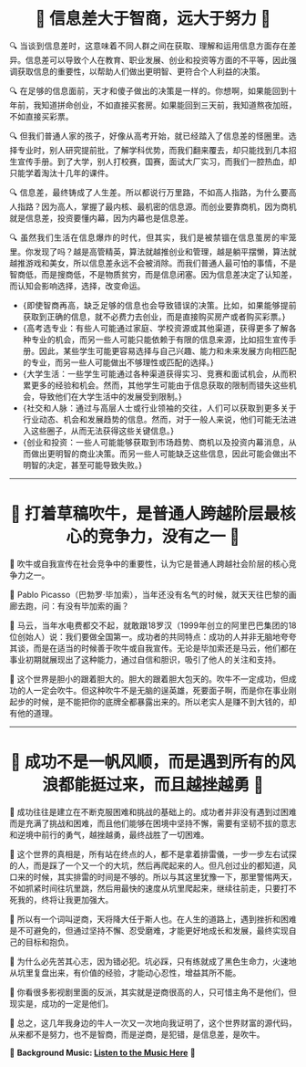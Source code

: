 <div align="center">

# 🌟 **信息差大于智商，远大于努力** 🌟

</div>

<div align="justify">

🔍 当谈到信息差时，这意味着不同人群之间在获取、理解和运用信息方面存在差异。信息差可以导致个人在教育、职业发展、创业和投资等方面的不平等，因此强调获取信息的重要性，以帮助人们做出更明智、更符合个人利益的决策。

🔍 在足够的信息面前，天才和傻子做出的决策是一样的。你想啊，如果能回到十年前，我知道拼命创业，不如直接买套房。如果能回到三天前，我知道熬夜加班，不如直接买彩票。

🔍 但我们普通人家的孩子，好像从高考开始，就已经踏入了信息差的怪圈里。选择专业时，别人研究提前批，了解学科优势，而我们翻来覆去，却只能找到几本招生宣传手册。到了大学，别人打校赛，国赛，面试大厂实习，而我们一腔热血，却只能学着淘汰十几年的课件。

🔍 信息差，最终铸成了人生差。所以都说行万里路，不如高人指路，为什么要高人指路？因为高人，掌握了最内核、最机密的信息源。而创业要靠商机，因为商机就是信息差，投资要懂内幕，因为内幕也是信息差。

🔍 虽然我们生活在信息爆炸的时代，但其实，我们是被禁锢在信息茧房的牢笼里。你发现了吗？越是高管精英，算法就越推创业和管理，越是躺平摆懒，算法就越推游戏和美女，所以信息差永远不会被消除。而我们普通人最可怕的事情，不是智商低，而是搜商低，不是物质贫穷，而是信息闭塞。因为信息差决定了认知差，而认知会影响选择，选择，改变命运。


- {即使智商再高，缺乏足够的信息也会导致错误的决策。比如，如果能够提前获取到正确的信息，就不必费力去创业，而是直接购买房产或者购买彩票。} 
- {高考选专业：有些人可能通过家庭、学校资源或其他渠道，获得更多了解各种专业的机会，而另一些人可能只能依赖于有限的信息来源，比如招生宣传手册。因此，某些学生可能更容易选择与自己兴趣、能力和未来发展方向相匹配的专业，而另一些人可能做出不够理性或匹配的选择。}
- {大学生活：一些学生可能通过各种渠道获得实习、竞赛和面试机会，从而积累更多的经验和机会。然而，其他学生可能由于信息获取的限制而错失这些机会，导致他们在大学生活中的发展受到限制。}
- {社交和人脉：通过与高层人士或行业领袖的交往，人们可以获取到更多关于行业动态、机会和发展趋势的信息。然而，对于一般人来说，他们可能无法进入这些圈子，从而无法获得这些关键信息。}
- {创业和投资：一些人可能能够获取到市场趋势、商机以及投资内幕消息，从而做出更明智的商业决策。而另一些人可能缺乏这些信息，因此可能会做出不明智的决定，甚至可能导致失败。}
---

</div>

<div align="center">

# 🎨 **打着草稿吹牛，是普通人跨越阶层最核心的竞争力，没有之一** 🎨

</div>

<div align="justify">

🌟 吹牛或自我宣传在社会竞争中的重要性，认为它是普通人跨越社会阶层的核心竞争力之一。

🌟 Pablo Picasso（巴勃罗·毕加索），当年还没有名气的时候，就天天往巴黎的画廊去跑，问：有没有毕加索的画？

🌟 马云，当年水电费都交不起，就敢跟18罗汉（1999年创立的阿里巴巴集团的18位创始人）说：我们要做全国第一。成功者的共同特点：成功的人并非无脑地夸夸其谈，而是在适当的时候善于吹牛或自我宣传。无论是毕加索还是马云，他们都在事业初期就展现出了这种能力，通过自信和胆识，吸引了他人的关注和支持。

🌟 这个世界是胆小的跟着胆大的。胆大的跟着胆大包天的。吹牛不一定成功，但成功的人一定会吹牛。但这种吹牛不是无脑的逞英雄，死要面子啊，而是你在事业刚起步的时候，是不能把你的底牌全都暴露出来的。所以老实人是赚不到大钱的，却有他的道理。

---

</div>

<div align="center">

# 🎵 **成功不是一帆风顺，而是遇到所有的风浪都能挺过来，而且越挫越勇** 🎵

</div>

<div align="justify">

🌟 成功往往是建立在不断克服困难和挑战的基础上的。成功者并非没有遇到过困难而是充满了挑战和困难，而且他们能够在困境中坚持不懈，需要有坚韧不拔的意志和逆境中前行的勇气，越挫越勇，最终战胜了一切困难。

🌟 这个世界的真相是，所有站在终点的人，都不是拿着排雷儀，一步一步左右试探的人，而是踩了一个又一个的大坑，然后再爬起来的人。但凡创过业的都知道，风口来的时候，其实排雷的时间是不够的。所以与其这里犹豫一下，那里警惕两天，不如抓紧时间往坑里跳，然后用最快的速度从坑里爬起来，继续往前走，只要打不死我的，终将让我更加强大。

🌟 所以有一个词叫逆商，天将降大任于斯人也。在人生的道路上，遇到挫折和困难是不可避免的，但通过坚持不懈、忍受磨难，才能更好地成长和发展，最终实现自己的目标和抱负。

🌟 为什么必先苦其心志，因为错必犯。坑必踩，只有练就成了黑色生命力，火速地从坑里复盘出来，有价值的经验，才能动心忍性，增益其所不能。

🌟 你看很多影视剧里面的反派，其实就是逆商很高的人，只可惜主角不是他们，但现实是，成功的一定是他们。

🌟 总之，这几年我身边的牛人一次又一次地向我证明了，这个世界财富的源代码，从来都不是努力，也不是智商，而是逆商，是犯错，是信息差，是吹牛。

</div>

🎵 **Background Music: [Listen to the Music Here](https://www.youtube.com/watch?v=TsNmvRuiNBg)** 🎵


